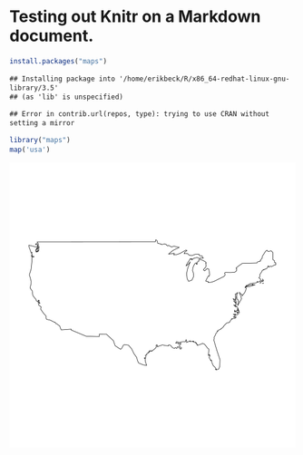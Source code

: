 # Testing out Knitr on a Markdown document. #



```r
install.packages("maps")
```

```
## Installing package into '/home/erikbeck/R/x86_64-redhat-linux-gnu-library/3.5'
## (as 'lib' is unspecified)
```

```
## Error in contrib.url(repos, type): trying to use CRAN without setting a mirror
```

```r
library("maps")
map('usa')
```

![plot of chunk MapTest](figure/MapTest-1.png)

